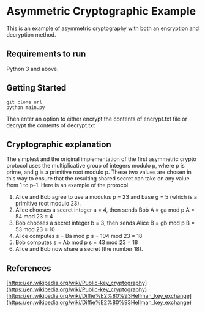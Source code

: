 # Asymmetric Cryptographic Example
This is an example of asymmetric cryptography with both an encryption and decryption method.

## Requirements to run
Python 3 and above.

## Getting Started
```
git clone url
python main.py
```
Then enter an option to either encrypt the contents of encrypt.txt file or decrypt the contents of decrypt.txt

## Cryptographic explanation
The simplest and the original implementation of the first asymmetric crypto protocol uses the multiplicative group of integers modulo p, where p is prime, and g is a primitive root modulo p. These two values are chosen in this way to ensure that the resulting shared secret can take on any value from 1 to p–1. Here is an example of the protocol.

1. Alice and Bob agree to use a modulus p = 23 and base g = 5 (which is a primitive root modulo 23).
2. Alice chooses a secret integer a = 4, then sends Bob A = ga mod p
A = 54 mod 23 = 4
3. Bob chooses a secret integer b = 3, then sends Alice B = gb mod p
B = 53 mod 23 = 10
4. Alice computes s = Ba mod p
s = 104 mod 23 = 18
5. Bob computes s = Ab mod p
s = 43 mod 23 = 18
6. Alice and Bob now share a secret (the number 18).

## References
[https://en.wikipedia.org/wiki/Public-key_cryptography](https://en.wikipedia.org/wiki/Public-key_cryptography)
[https://en.wikipedia.org/wiki/Diffie%E2%80%93Hellman_key_exchange](https://en.wikipedia.org/wiki/Diffie%E2%80%93Hellman_key_exchange)
